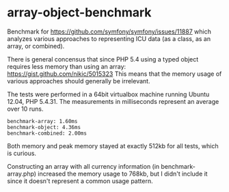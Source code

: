 array-object-benchmark
========================

Benchmark for https://github.com/symfony/symfony/issues/11887 which analyzes
various approaches to representing ICU data (as a class, as an array, or combined).

There is general concensus that since PHP 5.4 using a typed object
requires less memory than using an array: https://gist.github.com/nikic/5015323
This means that the memory usage of various approaches should generally be irrelevant.

The tests were performed in a 64bit virtualbox machine running Ubuntu 12.04, PHP 5.4.31.
The measurements in milliseconds represent an average over 10 runs.

    benchmark-array: 1.60ms
    benchmark-object: 4.36ms
    benchmark-combined: 2.00ms

Both memory and peak memory stayed at exactly 512kb for all tests, which is curious.

Constructing an array with all currency information (in benchmark-array.php) increased
the memory usage to 768kb, but I didn't include it since it doesn't represent a common
usage pattern.
